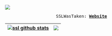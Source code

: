 ![](https://komarev.com/ghpvc/?username=ssllllll)
<p align="center">
  <samp>
    SSLWasTaken:
    <b><a href="https://ssllllll.github.io/coolsite/">Website</a></b>
    <b><a href="https://ssllllll.github.io/coolsite/"></a></b>
</samp><br>
</p>




| <a href="https://github-readme-stats.vercel.app/api?username=ssllllll&theme=radical&show_icons=true"><img align="center" src="https://github-readme-stats.vercel.app/api?username=ssllllll&theme=radical&show_icons=true" alt="ssl github stats" /></a> | <a href="https://github-readme-stats.vercel.app/api/top-langs/?username=ssllllll&layout=compact&theme=radical&langs_count=10"><img align="center" src="https://github-readme-stats.vercel.app/api/top-langs/?username=ssllllll&layout=compact&theme=radical&langs_count=10" /></a> |
| ------------- | ------------- |
